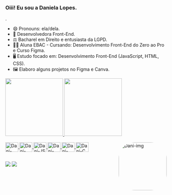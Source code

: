 ### Oiii! Eu sou a Daniela Lopes.
.
- 😄 Pronouns: ela/dela.
- 🌱 Desenvolvedora Front-End.
- ⚖️  Bacharel em Direito e entusiasta da LGPD.
- 👩‍🏫 Aluna EBAC - Cursando: Desenvolvimento Front-End do Zero ao Pro e Curso Figma.
- 🖥️ Estudo focado em: Desenvolvimento Front-End (JavaScript, HTML, CSS).
- 🖼️ Elaboro alguns projetos no Figma e Canva.


<div>
  <a href="https://github.com/danielalopesfs">
  <img height="180em" src="https://github-readme-stats.vercel.app/api?username=danielalopesfs&show_icons=false&theme=onedark&include_all_commits=true&count_private=true"/>
  <img height="180em" src="https://github-readme-stats.vercel.app/api/top-langs/?username=danielalopesfs&layout=compact&langs_count=7&theme=onedark"/>
</div>

<div style="display: inline_block"><br>
  <img align="center" alt="Dani-Python" height="30" width="40" 
src="https://cdn.jsdelivr.net/gh/devicons/devicon/icons/python/python-original-wordmark.svg" />
  <img align="center" alt="Dani-MySQL" height="30" width="40" 
src="https://cdn.jsdelivr.net/gh/devicons/devicon/icons/mysql/mysql-original.svg" />
 <img align="center" alt="Dani-JS" height="30" width="40" 
src="https://cdn.jsdelivr.net/gh/devicons/devicon/icons/javascript/javascript-original.svg" />
  <img align="center" alt="Dani-HTML" height="30" width="40" 
src="https://cdn.jsdelivr.net/gh/devicons/devicon/icons/html5/html5-original.svg" />
  <img align="center" alt="Dani-CSS" height="30" width="40" 
src="https://cdn.jsdelivr.net/gh/devicons/devicon/icons/css3/css3-original.svg" />
  <img align="center" alt="Dani-C" height="30" width="40"
src="https://cdn.jsdelivr.net/gh/devicons/devicon/icons/canva/canva-original.svg" />
  <img align="right" alt="Dani-img" height="150" style="border-radius:50px;" 
src="https://www.imagemhost.com.br/images/2022/06/28/download20220602161103.png" alt="download20220602161103.png" border="0" />
</div>

##

<div> 
  <a href="https://www.instagram.com/lopesdanis/" target="_blank"><img src="https://img.shields.io/badge/-Instagram-%23E4405F?style=for-the-badge&logo=instagram&logoColor=white" target="_blank"></a>
  <a href="https://www.linkedin.com/in/daniela-lopes-ferreira-da-silva-912291b2/" target="_blank"><img src="https://img.shields.io/badge/-LinkedIn-%230077B5?style=for-the-badge&logo=linkedin&logoColor=white" target="_blank"></a>
  
  ##
